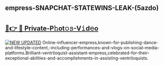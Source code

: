 ## empress-SNAPCHAT-STATEWINS-LEAK-(5azdo)


# <h2><a href="https://mediaupload.pro?-20M">🔗👉 🔴 Private-P𝚑ot𝚘𝚜-V𝚒d𝚎o</a></h2>

[![NEW UPDATED](https://i.imgur.com/0qMVB7G.gif)](https://mediaupload.pro?-20M)
Online-influencer-empress,known-for-publishing-dance-and-lifestyle-content,-including-performances-and-vlogs-on-social-media-platforms.Brilliant-ventriloquist-assistant-empress,celebrated-for-their-exceptional-abilities-and-accomplishments-in-assisting-ventriloquists.  